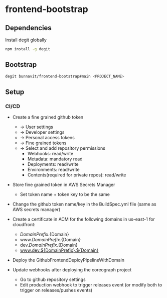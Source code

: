 # frontend-bootstrap

## Dependencies

Install degit globally

```bash
npm install -g degit
```

## Bootstrap

```bash
degit bunnavit/frontend-bootstrap#main <PROJECT_NAME>
```

## Setup

### CI/CD

- Create a fine grained github token

  - -> User settings
  - -> Developer settings
  - -> Personal access tokens
  - -> Fine grained tokens
  - -> Select and add repository permissions
    - Webhooks: read/write
    - Metadata: mandatory read
    - Deployments: read/write
    - Environments: read/write
    - Contents(required for private repos): read/write

- Store fine grained token in AWS Secrets Manager

  - Set token name + token key to be the same

- Change the github token name/key in the BuildSpec.yml file (same as AWS secrets manager)
- Create a certificate in ACM for the following domains in us-east-1 for cloudfront:
  - ${DomainPrefix}.${Domain}
  - www.${DomainPrefix}.${Domain}
  - dev.${DomainPrefix}.${Domain}
  - www.dev.${DomainPrefix}.${Domain}
- Deploy the GithubFrontendDeployPipelineWithDomain
- Update webhooks after deploying the coreograph project
  - Go to github repository settings
  - Edit production webhook to trigger releases event (or modify both to trigger on releases/pushes events)
